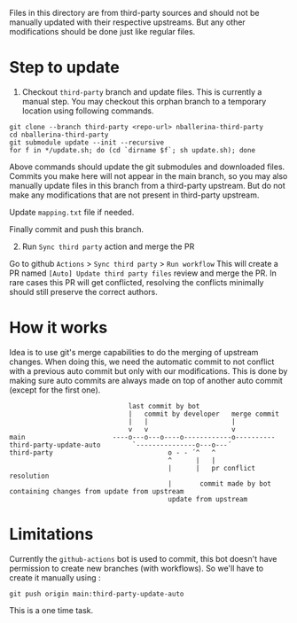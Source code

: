 Files in this directory are from third-party sources and should not be manually updated with their respective upstreams.  But any other modifications should be done just like regular files.
 
Step to update
==============
 
1. Checkout `third-party` branch and update files.
This is currently a manual step. You may checkout this orphan branch to a temporary location using following commands.
 
```
git clone --branch third-party <repo-url> nballerina-third-party
cd nballerina-third-party
git submodule update --init --recursive
for f in */update.sh; do (cd `dirname $f`; sh update.sh); done
```
Above commands should update the git submodules and downloaded files. Commits you make here will not appear in the main branch, so you may also manually update files in this branch from a third-party upstream. But do not make any modifications that are not present in third-party upstream.
 
Update `mapping.txt` file if needed.
 
Finally commit and push this branch.
 
2. Run `Sync third party` action and merge the PR
 
Go to github `Actions` > `Sync third party` > `Run workflow`
This will create a PR named `[Auto] Update third party files` review and merge the PR.
In rare cases this PR will get conflicted, resolving the conflicts minimally should still preserve the correct authors.
 
How it works
============

Idea is to use git's merge capabilities to do the merging of upstream changes. When doing this, we need the automatic commit to not conflict with a previous auto commit but only with our modifications.
This is done by making sure auto commits are always made on top of another auto commit (except for the first one).

```
                              last commit by bot        
                              |   commit by developer   merge commit  
                              |   |                     |
                              v   v                     v
main                      ----o---o---o----o------------o----------
third-party-update-auto        `---------------o---o---´
third-party                             o - - ´^   ^
                                        ^      |   |
                                        |      |   pr conflict resolution
                                        |       commit made by bot containing changes from update from upstream
                                        update from upstream
```

Limitations
===========
Currently the `github-actions` bot is used to commit, this bot doesn't have permission to create new branches (with workflows). So we'll have to create it manually using :
```
git push origin main:third-party-update-auto
```
This is a one time task.
